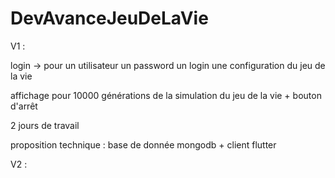 # DevAvanceJeuDeLaVie

V1 :

login -> pour un utilisateur un password un login une configuration du jeu de la vie 

affichage pour 10000 générations de la simulation du jeu de la vie + bouton d'arrêt 

2 jours de travail 

proposition technique : base de donnée mongodb + client flutter

V2 :
